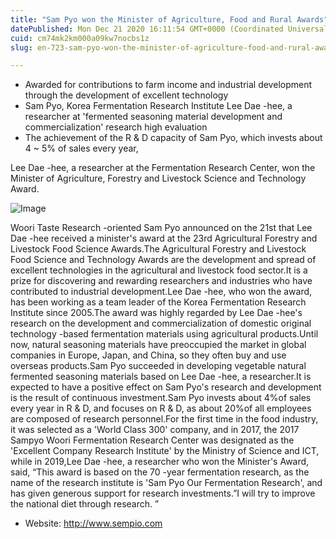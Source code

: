 ```yaml
---
title: "Sam Pyo won the Minister of Agriculture, Food and Rural Awards"
datePublished: Mon Dec 21 2020 16:11:54 GMT+0000 (Coordinated Universal Time)
cuid: cm74mk2km000a09kw7nocbs1z
slug: en-723-sam-pyo-won-the-minister-of-agriculture-food-and-rural-awards

---
```



- Awarded for contributions to farm income and industrial development through the development of excellent technology
- Sam Pyo, Korea Fermentation Research Institute Lee Dae -hee, a researcher at 'fermented seasoning material development and commercialization' research high evaluation
- The achievement of the R & D capacity of Sam Pyo, which invests about 4 ~ 5% of sales every year,

Lee Dae -hee, a researcher at the Fermentation Research Center, won the Minister of Agriculture, Forestry and Livestock Science and Technology Award.

![Image](https://cdn.hashnode.com/res/hashnode/image/upload/v1739528836318/fe058012-33b6-4864-92f6-138c9cbbe379.jpeg)

Woori Taste Research -oriented Sam Pyo announced on the 21st that Lee Dae -hee received a minister's award at the 23rd Agricultural Forestry and Livestock Food Science Awards.The Agricultural Forestry and Livestock Food Science and Technology Awards are the development and spread of excellent technologies in the agricultural and livestock food sector.It is a prize for discovering and rewarding researchers and industries who have contributed to industrial development.Lee Dae -hee, who won the award, has been working as a team leader of the Korea Fermentation Research Institute since 2005.The award was highly regarded by Lee Dae -hee's research on the development and commercialization of domestic original technology -based fermentation materials using agricultural products.Until now, natural seasoning materials have preoccupied the market in global companies in Europe, Japan, and China, so they often buy and use overseas products.Sam Pyo succeeded in developing vegetable natural fermented seasoning materials based on Lee Dae -hee, a researcher.It is expected to have a positive effect on Sam Pyo's research and development is the result of continuous investment.Sam Pyo invests about 4%of sales every year in R & D, and focuses on R & D, as about 20%of all employees are composed of research personnel.For the first time in the food industry, it was selected as a 'World Class 300' company, and in 2017, the 2017 Sampyo Woori Fermentation Research Center was designated as the 'Excellent Company Research Institute' by the Ministry of Science and ICT, while in 2019,Lee Dae -hee, a researcher who won the Minister's Award, said, “This award is based on the 70 -year fermentation research, as the name of the research institute is 'Sam Pyo Our Fermentation Research', and has given generous support for research investments.”I will try to improve the national diet through research. ”

- Website: http://www.sempio.com